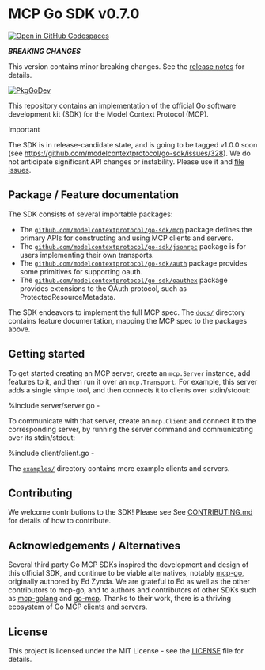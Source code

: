 # MCP Go SDK v0.7.0

[![Open in GitHub Codespaces](https://github.com/codespaces/badge.svg)](https://codespaces.new/modelcontextprotocol/go-sdk)

***BREAKING CHANGES***

This version contains minor breaking changes.
See the [release notes](
https://github.com/modelcontextprotocol/go-sdk/releases/tag/v0.7.0) for details.

[![PkgGoDev](https://pkg.go.dev/badge/github.com/modelcontextprotocol/go-sdk)](https://pkg.go.dev/github.com/modelcontextprotocol/go-sdk)

This repository contains an implementation of the official Go software
development kit (SDK) for the Model Context Protocol (MCP).

> [!IMPORTANT]
> The SDK is in release-candidate state, and is going to be tagged v1.0.0
> soon (see https://github.com/modelcontextprotocol/go-sdk/issues/328).
> We do not anticipate significant API changes or instability. Please use it
> and [file issues](https://github.com/modelcontextprotocol/go-sdk/issues/new/choose).

## Package / Feature documentation

The SDK consists of several importable packages:

- The
  [`github.com/modelcontextprotocol/go-sdk/mcp`](https://pkg.go.dev/github.com/modelcontextprotocol/go-sdk/mcp)
  package defines the primary APIs for constructing and using MCP clients and
  servers.
- The
  [`github.com/modelcontextprotocol/go-sdk/jsonrpc`](https://pkg.go.dev/github.com/modelcontextprotocol/go-sdk/jsonrpc) package is for users implementing
  their own transports.
- The
  [`github.com/modelcontextprotocol/go-sdk/auth`](https://pkg.go.dev/github.com/modelcontextprotocol/go-sdk/auth)
  package provides some primitives for supporting oauth.
- The
  [`github.com/modelcontextprotocol/go-sdk/oauthex`](https://pkg.go.dev/github.com/modelcontextprotocol/go-sdk/oauthex)
  package provides extensions to the OAuth protocol, such as ProtectedResourceMetadata.

The SDK endeavors to implement the full MCP spec. The [`docs/`](/docs/) directory
contains feature documentation, mapping the MCP spec to the packages above.

## Getting started

To get started creating an MCP server, create an `mcp.Server` instance, add
features to it, and then run it over an `mcp.Transport`. For example, this
server adds a single simple tool, and then connects it to clients over
stdin/stdout:

%include server/server.go -

To communicate with that server, create an `mcp.Client` and connect it to the
corresponding server, by running the server command and communicating over its
stdin/stdout:

%include client/client.go -

The [`examples/`](/examples/) directory contains more example clients and
servers.

## Contributing

We welcome contributions to the SDK! Please see See
[CONTRIBUTING.md](/CONTRIBUTING.md) for details of how to contribute.

## Acknowledgements / Alternatives

Several third party Go MCP SDKs inspired the development and design of this
official SDK, and continue to be viable alternatives, notably
[mcp-go](https://github.com/mark3labs/mcp-go), originally authored by Ed Zynda.
We are grateful to Ed as well as the other contributors to mcp-go, and to
authors and contributors of other SDKs such as
[mcp-golang](https://github.com/metoro-io/mcp-golang) and
[go-mcp](https://github.com/ThinkInAIXYZ/go-mcp). Thanks to their work, there
is a thriving ecosystem of Go MCP clients and servers.

## License

This project is licensed under the MIT License - see the [LICENSE](./LICENSE)
file for details.

